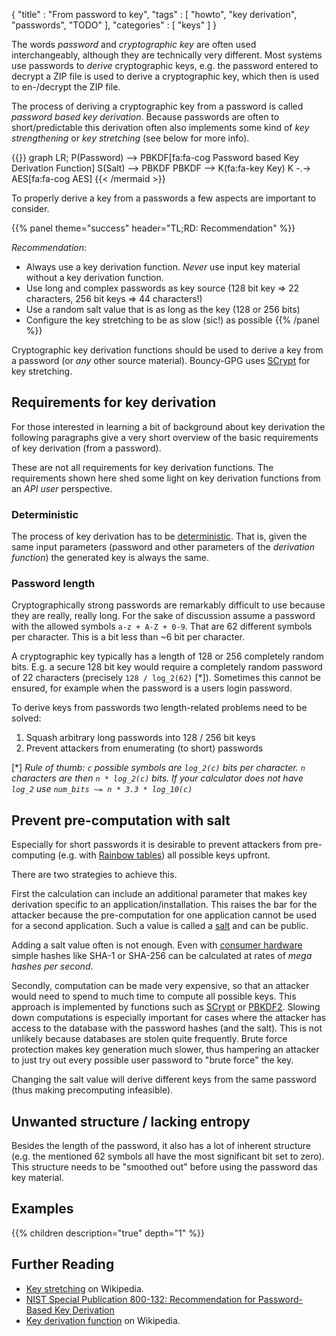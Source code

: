 {
"title" : "From password to key",
"tags" : [
    "howto",
    "key derivation",
    "passwords",
    "TODO"
],
"categories" : [
    "keys"
]
}

The words _password_ and _cryptographic key_ are often used interchangeably, although they are technically very different.
Most systems use passwords to _derive_ cryptographic keys, e.g. the password entered to decrypt a ZIP file is used to derive  a cryptographic key, which then is used to en-/decrypt the ZIP file.

The process of deriving  a cryptographic key from a password is called _password based key derivation_. Because passwords are often to short/predictable this derivation often also implements some kind of _key strengthening_ or _key stretching_ (see below for more info).

{{<mermaid align="left">}}
graph LR;
    P(Password) --> PBKDF[fa:fa-cog Password based Key Derivation Function]
    S(Salt) --> PBKDF
    PBKDF --> K(fa:fa-key Key)
    K -.-> AES[fa:fa-cog AES]
{{< /mermaid >}}

To properly derive a key from a passwords a few aspects are important to consider. 


{{% panel theme="success" header="TL;RD: Recommendation" %}}

*Recommendation*:

* Always use a key derivation function. _Never_ use input key material without a key derivation function.
* Use long and complex passwords as key source (128 bit key => 22 characters, 256 bit keys => 44 characters!)
* Use a random salt value that is as long as the key (128 or 256 bits)
* Configure the key stretching to be as slow (sic!) as possible 
{{% /panel %}}

Cryptographic key derivation functions should be used to derive a key from a password (or _any_ other source material).
Bouncy-GPG uses [SCrypt](https://en.wikipedia.org/wiki/Scrypt)  for key stretching.

## Requirements for key derivation

For those interested in learning a bit of background about key derivation the following paragraphs give a very short overview of the basic requirements of key derivation (from a password).

These are not all requirements for key derivation functions. The requirements shown here shed some light on key derivation  functions from an _API user_ perspective.

### Deterministic

The process of key derivation has to be [deterministic](https://en.wikipedia.org/wiki/Deterministic_system). That is, given the same input parameters (password and other parameters of the _derivation function_) the generated key is always the same.

### Password length
Cryptographically strong passwords are remarkably difficult to use because they are really, really long.
For the sake of discussion assume a password with the allowed symbols `a-z + A-Z + 0-9`. That are 62 different symbols per character. This is a bit less than ~6 bit per character.

A cryptographic key typically has a length of 128 or 256 completely random bits. E.g. a secure 128 bit key would require a completely random password of 22 characters (precisely `128 / log_2(62)` [*]). Sometimes this cannot be ensured, for example when the password is a users login password.

To derive keys from passwords two length-related problems need to be solved:

1. Squash arbitrary long passwords into 128 / 256 bit keys
2. Prevent attackers from enumerating (to short) passwords

[*] _Rule of thumb: `c` possible symbols are `log_2(c)` bits per character. `n` characters are then `n * log_2(c)` bits.  If your calculator does not have `log_2` use `num_bits ~= n * 3.3 * log_10(c)`_

## Prevent pre-computation with salt

Especially for short passwords it is desirable to prevent attackers from pre-computing (e.g. with [Rainbow tables](https://en.wikipedia.org/wiki/Rainbow_table))
all possible keys upfront.

There are two strategies to achieve this.

First the calculation can include an additional parameter that makes key derivation specific to an application/installation.
This raises the bar for the attacker because the pre-computation for one application cannot be used for a second application.
Such a value is called a [salt](https://en.wikipedia.org/wiki/Salt_%28cryptography%29) and can be public.

Adding a salt value often is not enough. Even with [consumer hardware](http://cynosureprime.blogspot.de/2017/08/320-million-hashes-exposed.html) simple hashes like SHA-1 or SHA-256 can be calculated at rates of _mega hashes per second_.

Secondly, computation can be made very expensive, so that an attacker would need to spend to much time to compute all possible keys.
This approach is implemented by functions such as  [SCrypt](https://en.wikipedia.org/wiki/Scrypt) or [PBKDF2](https://tools.ietf.org/html/rfc2898).
Slowing down computations is especially important for cases where the attacker has access to the database with the password hashes (and the salt). This is not unlikely because databases are stolen quite frequently.
Brute force protection makes key generation much slower, thus hampering an attacker to just try out every possible user password to "brute force" the key.

Changing the salt value will derive different keys from the same password (thus making  precomputing infeasible).

## Unwanted structure / lacking entropy

Besides the length of the password, it also has a lot of inherent structure (e.g. the mentioned 62 symbols all have the most significant bit set to zero). This structure needs to be "smoothed out" before using the password das key material.

## Examples
{{% children description="true" depth="1"  %}}

## Further Reading
* [Key stretching](https://en.wikipedia.org/wiki/Key_stretching) on Wikipedia.
* [NIST Special Publication 800-132: Recommendation for Password-Based Key Derivation](http://nvlpubs.nist.gov/nistpubs/Legacy/SP/nistspecialpublication800-132.pdf)
* [Key derivation function](https://en.wikipedia.org/wiki/Key_derivation_function) on Wikipedia.
